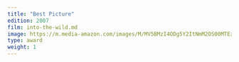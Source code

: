 ```yaml
---
title: "Best Picture"
edition: 2007
film: into-the-wild.md
image: https://m.media-amazon.com/images/M/MV5BMzI4ODg5Y2ItNmM2OS00MTEzLThhZTUtMGViMDExMzY2NDFhXkEyXkFqcGc@._V1_FMjpg_UX1024_.jpg
type: award
weight: 1
---
```

